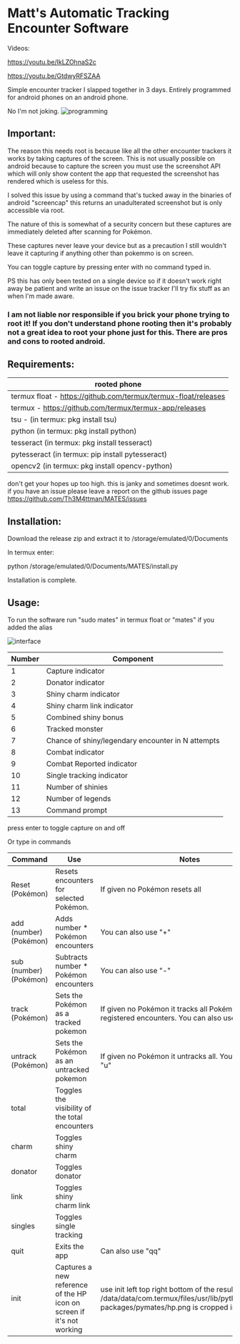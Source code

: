 # Matt's Automatic Tracking Encounter Software

Videos:

<https://youtu.be/IkLZOhnaS2c>

<https://youtu.be/GtdwyRFSZAA>

Simple encounter tracker I slapped together in 3 days.
Entirely programmed for android phones on an android phone.

No I'm not joking.
![programming](https://i.imgur.com/BLCC92W.png)


## Important:
The reason this needs root is because like all the other encounter trackers it works by taking captures of the screen. This is not usually possible on android because to capture the screen you must use the screenshot API which will only show content the app that requested the screenshot has rendered which is useless for this.

I solved this issue by using a command that's tucked away in the binaries of android "screencap" this returns an unadulterated screenshot but is only accessible via root.

The nature of this is somewhat of a security concern but these captures are immediately deleted after scanning for Pokémon.

These captures never leave your device but as a precaution I still wouldn't leave it capturing if anything other than pokemmo is on screen.

You can toggle capture by pressing enter with no command typed in.

PS this has only been tested on a single device so if it doesn't work right away be patient and write an issue on the issue tracker I'll try fix stuff as an when I'm made aware.

### I am not liable nor responsible if you brick your phone trying to root it! If you don't understand phone rooting then it's probably not a great idea to root your phone just for this. There are pros and cons to rooted android.

## Requirements:


| rooted phone                                                     |
| ---------------------------------------------------------------- |
| termux float - <https://github.com/termux/termux-float/releases> |
| termux - <https://github.com/termux/termux-app/releases>         |
| tsu - (in termux: pkg install tsu)                               |
| python (in termux: pkg install python)                           |
| tesseract (in termux: pkg install tesseract)                     |
| pytesseract (in termux: pip install pytesseract)                 |
| opencv2 (in termux: pkg install opencv-python)                   |


don't get your hopes up too high. this is janky and sometimes doesnt work. if you have an issue please leave a report on the github issues page
<https://github.com/Th3M4ttman/MATES/issues>

## Installation:

Download the release zip and extract it to /storage/emulated/0/Documents

In termux enter:

python /storage/emulated/0/Documents/MATES/install.py

Installation is complete.

## Usage:

To run the software run "sudo mates" in termux float or "mates" if you added the alias

![interface](https://i.imgur.com/xxF9mJA.png)


| Number | Component                                         |
| ------ | ------------------------------------------------- |
| 1      | Capture indicator                                 |
| 2      | Donator indicator                                 |
| 3      | Shiny charm indicator                             |
| 4      | Shiny charm link indicator                        |
| 5      | Combined shiny bonus                              |
| 6      | Tracked monster                                   |
| 7      | Chance of shiny/legendary encounter in N attempts |
| 8      | Combat indicator                                  |
| 9      | Combat Reported indicator                         |
| 10     | Single tracking indicator                         |
| 11     | Number of shinies                                 |
| 12     | Number of legends                                 |
| 13     | Command prompt                                    |


press enter to toggle capture on and off

Or type in commands


| Command                | Use                                                                   | Notes                                                                                                                                               |
| ---------------------- | --------------------------------------------------------------------- | --------------------------------------------------------------------------------------------------------------------------------------------------- |
| Reset (Pokémon)        | Resets encounters for selected Pokémon.                               | If given no Pokémon resets all                                                                                                                      |
| add (number) (Pokémon) | Adds number \* Pokémon encounters                                     | You can also use "+"                                                                                                                                |
| sub (number) (Pokémon) | Subtracts number \* Pokémon encounters                                | You can also use "-"                                                                                                                                |
| track (Pokémon)        | Sets the Pokémon as a tracked pokemon                                 | If given no Pokémon it tracks all Pokémon with registered encounters. You can also use "t"                                                          |
| untrack (Pokémon)      | Sets the Pokémon as an untracked pokemon                              | If given no Pokémon it untracks all. You can also use "u"                                                                                           |
| total                  | Toggles the visibility of the total encounters                        |                                                                                                                                                     |
| charm                  | Toggles shiny charm                                                   |                                                                                                                                                     |
| donator                | Toggles donator                                                       |                                                                                                                                                     |
| link                   | Toggles shiny charm link                                              |                                                                                                                                                     |
| singles                | Toggles single tracking                                               |                                                                                                                                                     |
| quit                   | Exits the app                                                         | Can also use "qq"                                                                                                                                   |
| init                   | Captures a new reference of the HP icon on screen if it's not working | use init left top right bottom of the resulting /data/data/com.termux/files/usr/lib/python3.11/site-packages/pymates/hp.png is cropped incorrectly. |